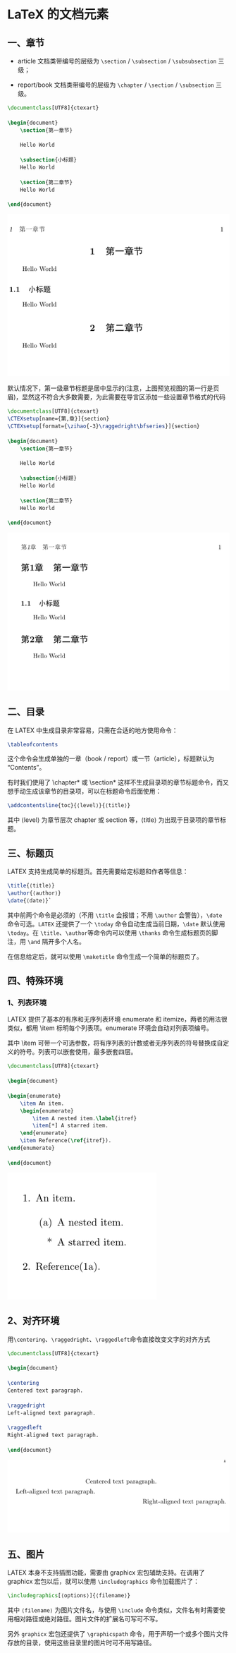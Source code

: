 # LaTeX 的文档元素

## 一、章节

- article 文档类带编号的层级为 `\section` / `\subsection` / `\subsubsection` 三级；

- report/book 文档类带编号的层级为 `\chapter` / `\section` / `\subsection` 三级。
  
```latex
\documentclass[UTF8]{ctexart} 

\begin{document} 
	\section{第一章节}
	 
	Hello World 
	
	\subsection{小标题} 
	Hello World 
	
	\section{第二章节} 
	Hello World 

\end{document}
```
![](https://raw.githubusercontent.com/qinnian/FigureBed/master/20200216204556.png)

默认情况下，第⼀级章节标题是居中显⽰的(注意，上图预览视图的第⼀⾏是⻚眉)，显然这不符合⼤多数需要，为此需要在导⾔区添加⼀些设置章节格式的代码

```latex
\documentclass[UTF8]{ctexart} 
\CTEXsetup[name={第,章}]{section}
\CTEXsetup[format={\zihao{-3}\raggedright\bfseries}]{section}

\begin{document} 
	\section{第一章节}
	 
	Hello World 
	
	\subsection{小标题} 
	Hello World 
	
	\section{第二章节} 
	Hello World 

\end{document}
```
![](https://raw.githubusercontent.com/qinnian/FigureBed/master/20200216205325.png)

## 二、目录

在 LATEX 中生成目录非常容易，只需在合适的地方使用命令：

```latex
\tableofcontents
```
这个命令会生成单独的一章（book / report）或一节（article），标题默认为 “Contents”。

有时我们使用了 \chapter* 或 \section* 这样不生成目录项的章节标题命令，而又想手动生成该章节的目录项，可以在标题命令后面使用：

```latex
\addcontentsline{toc}{⟨level⟩}{⟨title⟩}
```

其中 ⟨level⟩ 为章节层次 chapter 或 section 等，⟨title⟩ 为出现于目录项的章节标题。

## 三、标题页

LATEX 支持生成简单的标题页。首先需要给定标题和作者等信息：

```latex
\title{⟨title⟩} 
\author{⟨author⟩}
\date{⟨date⟩}`
```
其中前两个命令是必须的（不用 `\title` 会报错；不用 `\author` 会警告），`\date` 命令可选。`LATEX` 还提供了一个 `\today` 命令自动生成当前日期，`\date` 默认使用 `\today`。在 `\title`、`\author`等命令内可以使用 `\thanks` 命令生成标题页的脚注，用 `\and` 隔开多个人名。

在信息给定后，就可以使用 `\maketitle` 命令生成一个简单的标题页了。

## 四、特殊环境

### 1、列表环境

LATEX 提供了基本的有序和无序列表环境 enumerate 和 itemize，两者的用法很类似，都用 \item 标明每个列表项。enumerate 环境会自动对列表项编号。

其中 \item 可带一个可选参数，将有序列表的计数或者无序列表的符号替换成自定义的符号。列表可以嵌套使用，最多嵌套四层。

```latex
\documentclass[UTF8]{ctexart} 

\begin{document} 

\begin{enumerate}
	\item An item.
	\begin{enumerate}
		\item A nested item.\label{itref}
		\item[*] A starred item.
	\end{enumerate}
	\item Reference(\ref{itref}).
\end{enumerate}

\end{document}
```
![](https://raw.githubusercontent.com/qinnian/FigureBed/master/20200220145657.png)

## 2、对齐环境

用`\centering`、`\raggedright`、`\raggedleft`命令直接改变文字的对齐方式

```latex
\documentclass[UTF8]{ctexart} 

\begin{document} 

\centering
Centered text paragraph.

\raggedright
Left-aligned text paragraph.

\raggedleft
Right-aligned text paragraph.

\end{document}
```
![](https://raw.githubusercontent.com/qinnian/FigureBed/master/20200220150657.png)


## 五、图片

LATEX 本身不支持插图功能，需要由 graphicx 宏包辅助支持。在调用了 graphicx 宏包以后，就可以使用 `\includegraphics` 命令加载图片了：

```latex
\includegraphics[⟨options⟩]{⟨filename⟩}
```

其中 `⟨filename⟩` 为图片文件名，与使用 `\include` 命令类似，文件名有时需要使用相对路径或绝对路径。图片文件的扩展名可写可不写。

另外 `graphicx` 宏包还提供了 `\graphicspath` 命令，用于声明一个或多个图片文件存放的目录，使用这些目录里的图片时可不用写路径。
